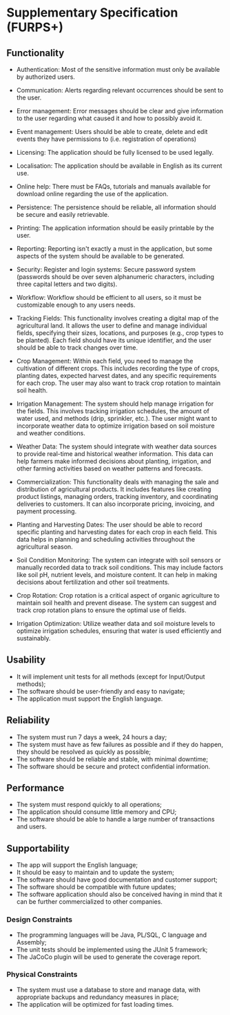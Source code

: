# Supplementary Specification (FURPS+)

## Functionality

* Authentication: Most of the sensitive information must only be available by authorized users.

* Communication: Alerts regarding relevant occurrences should be sent to the user.

* Error management: Error messages should be clear and give information to the user regarding what caused it and how to possibly avoid it.

* Event management: Users should be able to create, delete and edit events they have permissions to (i.e. registration of operations)

* Licensing: The application should be fully licensed to be used legally.

* Localisation: The application should be available in English as its current use.

* Online help: There must be FAQs, tutorials and manuals available for download online regarding the use of the application.

* Persistence: The persistence should be reliable, all information should be secure and easily retrievable.

* Printing: The application information should be easily printable by the user.

* Reporting: Reporting isn't exactly a must in the application, but some aspects of the system should be available to be generated.

* Security: Register and login systems: Secure password system (passwords should be over seven alphanumeric characters, including three capital letters and two digits).

* Workflow: Workflow should be efficient to all users, so it must be customizable enough to any users needs.

* Tracking Fields: This functionality involves creating a digital map of the agricultural land. It allows the user to define and manage individual fields, specifying their sizes, locations, and purposes (e.g., crop types to be planted). Each field should have its unique identifier, and the user should be able to track changes over time.

* Crop Management: Within each field, you need to manage the cultivation of different crops. This includes recording the type of crops, planting dates, expected harvest dates, and any specific requirements for each crop. The user may also want to track crop rotation to maintain soil health.

* Irrigation Management: The system should help manage irrigation for the fields. This involves tracking irrigation schedules, the amount of water used, and methods (drip, sprinkler, etc.). The user might want to incorporate weather data to optimize irrigation based on soil moisture and weather conditions.

* Weather Data: The system should integrate with weather data sources to provide real-time and historical weather information. This data can help farmers make informed decisions about planting, irrigation, and other farming activities based on weather patterns and forecasts.

* Commercialization: This functionality deals with managing the sale and distribution of agricultural products. It includes features like creating product listings, managing orders, tracking inventory, and coordinating deliveries to customers. It can also incorporate pricing, invoicing, and payment processing.

* Planting and Harvesting Dates: The user should be able to record specific planting and harvesting dates for each crop in each field. This data helps in planning and scheduling activities throughout the agricultural season.

* Soil Condition Monitoring: The system can integrate with soil sensors or manually recorded data to track soil conditions. This may include factors like soil pH, nutrient levels, and moisture content. It can help in making decisions about fertilization and other soil treatments.

* Crop Rotation: Crop rotation is a critical aspect of organic agriculture to maintain soil health and prevent disease. The system can suggest and track crop rotation plans to ensure the optimal use of fields.

* Irrigation Optimization: Utilize weather data and soil moisture levels to optimize irrigation schedules, ensuring that water is used efficiently and sustainably.

## Usability 

* It will implement unit tests for all methods (except for Input/Output methods);
* The software should be user-friendly and easy to navigate;
* The application must support the English language.

## Reliability

* The system must run 7 days a week, 24 hours a day;
* The system must have as few failures as possible and if they do happen, they should be resolved as quickly as possible;
* The software should be reliable and stable, with minimal downtime;
* The software should be secure and protect confidential information.

## Performance

* The system must respond quickly to all operations;
* The application should consume little memory and CPU;
* The software should be able to handle a large number of transactions and users.

## Supportability

* The app will support the English language;
* It should be easy to maintain and to update the system;
* The software should have good documentation and customer support;
* The software should be compatible with future updates;
* The software application should also be conceived having in mind that it can be further commercialized to other companies.

### Design Constraints

* The programming languages will be Java, PL/SQL, C language and Assembly;
* The unit tests should be implemented using the JUnit 5 framework;
* The JaCoCo plugin will be used to generate the coverage report.

### Physical Constraints

* The system must use a database to store and manage data, with appropriate backups and redundancy measures in place;
* The application will be optimized for fast loading times.